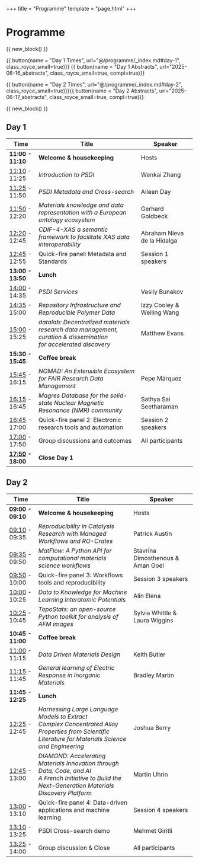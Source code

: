 +++
title = "Programme"
template = "page.html"
+++
# Programme
{{ new_block() }}
<div class="d-flex justify-center">
{{ button(name = "Day 1 Times", url="@/programme/_index.md#day-1", class_royce_small=true)}} {{ button(name = "Day 1 Abstracts", url="2025-06-16_abstracts", class_royce_small=true, compl=true)}}

{{ button(name = "Day 2 Times", url="@/programme/_index.md#day-2", class_royce_small=true)}}{{ button(name = "Day 2 Abstracts", url="2025-06-17_abstracts", class_royce_small=true, compl=true)}}
</div>

{{ new_block() }}

## Day 1 
| Time  | Title  | Speaker  |
|---|---|---|
| **11:00 - 11:10** |**Welcome & housekeeping**  | Hosts  |
|[11:10](https://time.is/1110_16_June_2025_in_BST) - 11:25|*Introduction to PSDI*   | Wenkai Zhang   |
|[11:25](https://time.is/1125_16_June_2025_in_BST) - 11:50 |*PSDI Metadata and Cross-search*   | Aileen Day  |
|[11:50](https://time.is/1150_16_June_2025_in_BST) - 12:20  |*Materials knowledge and data representation with a European ontology ecosystem*  | Gerhard Goldbeck |
|[12:20](https://time.is/1220_16_June_2025_in_BST) - 12:45  |*CDIF-4-XAS a semantic framework to facilitate XAS data interoperability*|Abraham Nieva de la Hidalga |  
|[12:45](https://time.is/1245_16_June_2025_in_BST) - 12:55  |Quick-fire panel: Metadata and Standards| Session 1 speakers |
|**13:00 - 13:50**|**Lunch**||
|[14:00](https://time.is/1400_16_June_2025_in_BST) - 14:35|*PSDI Services*|Vasily Bunakov|
|[14:35](https://time.is/1435_16_June_2025_in_BST) - 15:00|*Repository Infrastructure and Reproducible Polymer Data*|Izzy Cooley & Weiling Wang||
|[15:00](https://time.is/1500_16_June_2025_in_BST) - 15:25|*datalab: Decentralized materials research data management, curation & dissemination<br>for accelerated discovery*| Matthew Evans||
|**15:30 - 15:45**|**Coffee break**||
|[15:45](https://time.is/1545_16_June_2025_in_BST) - 16:15|*NOMAD: An Extensible Ecosystem for FAIR Research Data Management*|Pepe Márquez||
|[16:15](https://time.is/1615_16_June_2025_in_BST) - 16:45|*Magres Database for the solid-state Nuclear Magnetic Resonance (NMR) community*| Sathya Sai Seetharaman|
|[16:45](https://time.is/1645_16_June_2025_in_BST) - 17:00|Quick-fire panel 2: Electronic research tools and automation| Session 2 speakers|
|[17:00](https://time.is/1700_16_June_2025_in_BST) - 17:50|Group discussions and outcomes | All participants |
|**[17:50](https://time.is/1750_16_June_2025_in_BST) - 18:00**|**Close Day 1**||


## Day 2

| Time  | Title  | Speaker  |
|---|---|---|
|**09:00 - 09:10**|**Welcome & housekeeping**|Hosts|
|[09:10]((https://time.is/0910_17_June_2025_in_BST)) - 09:35|*Reproducibility in Catalysis Research with Managed Workflows and RO-Crates*|Patrick Austin||
|[09:35](https://time.is/0935_17_June_2025_in_BST) - 09:50|*MatFlow: A Python API for computational materials science workflows*| Stavrina Dimosthenous & Aman Goel|
|[09:50](https://time.is/0950_17_June_2025_in_BST) - 10:00|Quick-fire panel 3: Workflows tools and reproducibility| Session 3 speakers|
|[10:00](https://time.is/1000_17_June_2025_in_BST) - 10:25|*Data to Knowledge for Machine Learning Interatomic Potentials*|Alin Elena|
|[10:25](https://time.is/1025_17_June_2025_in_BST) - 10:45|*TopoStats: an open-source Python toolkit for analysis of AFM images*|Sylvia Whittle & Laura Wiggins|
|**10:45 - 11:00**|**Coffee break**||
|[11:00](https://time.is/1100_17_June_2025_in_BST) - 11:15 |*Data Driven Materials Design*|Keith Butler|
|[11:15](https://time.is/1145_17_June_2025_in_BST) - 11:45 |*General learning of Electric Response in Inorganic Materials*|Bradley Martin|
|**11:45 - 12:25**|**Lunch**||
|[12:25]((https://time.is/1245_17_June_2025_in_BST)) - 12:45|*Harnessing Large Language Models to Extract<br>Complex Concentrated Alloy Properties from Scientific<br>Literature for Materials Science and Engineering*| Joshua Berry|
|[12:45]((https://time.is/1245_17_June_2025_in_BST)) - 13:00|*DIAMOND: Accelerating Materials Innovation through Data, Code, and AI<br>A French Initiative to Build the Next-Generation Materials Discovery Platform*|Martin Uhrin|
|[13:00](https://time.is/1300_17_June_2025_in_BST) - 13:10|Quick-fire panel 4: Data-driven applications and machine learning|Session 4 speakers|
|[13:10](https://time.is/1310_17_June_2025_in_BST) - 13:25|PSDI Cross-search demo| Mehmet Giritli|
|[13:25](https://time.is/1325_17_June_2025_in_BST) - 14:00|Group discussion & Close| All participants|
